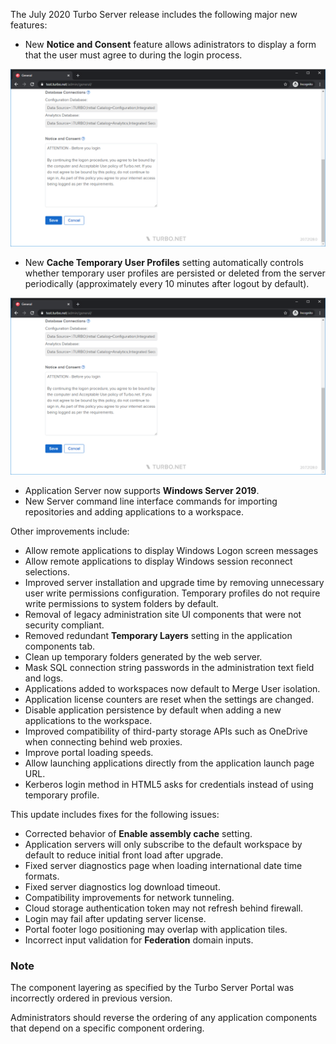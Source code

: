 The July 2020 Turbo Server release includes the following major new features:

- New **Notice and Consent** feature allows adinistrators to display a form that the user must agree to during the login process.

![Notice and Consent](../../../images/image.png)
- New **Cache Temporary User Profiles** setting automatically controls whether temporary user profiles are persisted or deleted from the server periodically (approximately every 10 minutes after logout by default).

![Cache Temporary User Profiles](../../../images/image.png)
- Application Server now supports **Windows Server 2019**.
- New Server command line interface commands for importing repositories and adding applications to a workspace.

Other improvements include:

- Allow remote applications to display Windows Logon screen messages
- Allow remote applications to display Windows session reconnect selections.
- Improved server installation and upgrade time by removing unnecessary user write permissions configuration. Temporary profiles do not require write permissions to system folders by default.
- Removal of legacy administration site UI components that were not security compliant.
- Removed redundant **Temporary Layers** setting in the application components tab.
- Clean up temporary folders generated by the web server.
- Mask SQL connection string passwords in the administration text field and logs.
- Applications added to workspaces now default to Merge User isolation.
- Application license counters are reset when the settings are changed.
- Disable application persistence by default when adding a new applications to the workspace.
- Improved compatibility of third-party storage APIs such as OneDrive when connecting behind web proxies.
- Improve portal loading speeds.
- Allow launching applications directly from the application launch page URL.
- Kerberos login method in HTML5 asks for credentials instead of using temporary profile.

This update includes fixes for the following issues:

- Corrected behavior of **Enable assembly cache** setting.
- Application servers will only subscribe to the default workspace by default to reduce initial front load after upgrade.
- Fixed server diagnostics page when loading international date time formats.
- Fixed server diagnostics log download timeout.
- Compatibility improvements for network tunneling.
- Cloud storage authentication token may not refresh behind firewall.
- Login may fail after updating server license.
- Portal footer logo positioning may overlap with application tiles.
- Incorrect input validation for **Federation** domain inputs.

### Note

The component layering as specified by the Turbo Server Portal was incorrectly ordered in previous version.

Administrators should reverse the ordering of any application components that depend on a specific component ordering.

